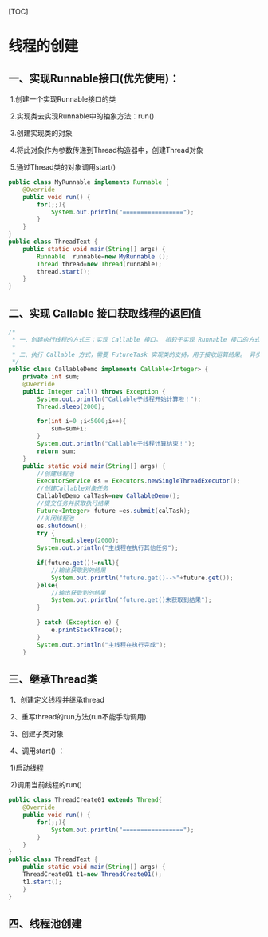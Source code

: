 [TOC]



# 线程的创建

## 一、实现Runnable接口(优先使用)：

​    1.创建一个实现Runnable接口的类

​     2.实现类去实现Runnable中的抽象方法：run()

​     3.创建实现类的对象

​     4.将此对象作为参数传递到Thread构造器中，创建Thread对象

​     5.通过Thread类的对象调用start()

```java
public class MyRunnable implements Runnable {
    @Override
    public void run() {
        for(;;){
            System.out.println("=================");
        }
    }
}
public class ThreadText {
    public static void main(String[] args) {
        Runnable  runnable=new MyRunnable ();
        Thread thread=new Thread(runnable);
        thread.start();
    }
}
```



## 二、实现 Callable 接口获取线程的返回值

```java
/*
 * 一、创建执行线程的方式三：实现 Callable 接口。 相较于实现 Runnable 接口的方式，方法可以有返回值，并且可以抛出异常。
 *
 * 二、执行 Callable 方式，需要 FutureTask 实现类的支持，用于接收运算结果。 异步运算 FutureTask 是  Future 接口的实现类
 */
public class CallableDemo implements Callable<Integer> {
	private int sum;
	@Override
	public Integer call() throws Exception {
		System.out.println("Callable子线程开始计算啦！");
		Thread.sleep(2000);
		
		for(int i=0 ;i<5000;i++){
			sum=sum+i;
		}
		System.out.println("Callable子线程计算结束！");
		return sum;
	}
	public static void main(String[] args) {
		//创建线程池
		ExecutorService es = Executors.newSingleThreadExecutor();
		//创建Callable对象任务
		CallableDemo calTask=new CallableDemo();
		//提交任务并获取执行结果
		Future<Integer> future =es.submit(calTask);
		//关闭线程池
		es.shutdown();
		try {
			Thread.sleep(2000);
		System.out.println("主线程在执行其他任务");
		
		if(future.get()!=null){
			//输出获取到的结果
			System.out.println("future.get()-->"+future.get());
		}else{
			//输出获取到的结果
			System.out.println("future.get()未获取到结果");
		}
		
		} catch (Exception e) {
			e.printStackTrace();
		}
		System.out.println("主线程在执行完成");
	}

```



## 三、继承Thread类

​     1、创建定义线程并继承thread

​     2、重写thread的run方法(run不能手动调用)

​     3、创建子类对象

​     4、调用start() ：

​				 1)启动线程  

​				2)调用当前线程的run()

```java
public class ThreadCreate01 extends Thread{
    @Override
    public void run() {
        for(;;){
            System.out.println("=================");
        }
    }
}
public class ThreadText {
    public static void main(String[] args) {
    ThreadCreate01 t1=new ThreadCreate01();
    t1.start();
    }
}
```





## 四、线程池创建